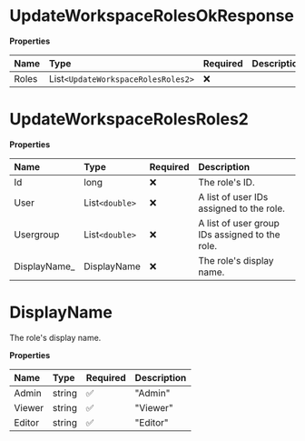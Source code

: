 # UpdateWorkspaceRolesOkResponse

**Properties**

| Name  | Type                             | Required | Description |
| :---- | :------------------------------- | :------- | :---------- |
| Roles | List`<UpdateWorkspaceRolesRoles2>` | ❌       |             |

# UpdateWorkspaceRolesRoles2

**Properties**

| Name          | Type         | Required | Description                                    |
| :------------ | :----------- | :------- | :--------------------------------------------- |
| Id            | long         | ❌       | The role's ID.                                 |
| User          | List`<double>` | ❌       | A list of user IDs assigned to the role.       |
| Usergroup     | List`<double>` | ❌       | A list of user group IDs assigned to the role. |
| DisplayName\_ | DisplayName  | ❌       | The role's display name.                       |

# DisplayName

The role's display name.

**Properties**

| Name   | Type   | Required | Description |
| :----- | :----- | :------- | :---------- |
| Admin  | string | ✅       | "Admin"     |
| Viewer | string | ✅       | "Viewer"    |
| Editor | string | ✅       | "Editor"    |

<!-- This file was generated by liblab | https://liblab.com/ -->
